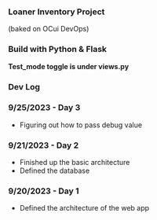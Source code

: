### Loaner Inventory Project
(baked on OCui DevOps) 

### Build with Python & Flask

**Test_mode toggle is under views.py**

### Dev Log

### 9/25/2023 - Day 3
- Figuring out how to pass debug value 

### 9/21/2023 - Day 2
- Finished up the basic architecture
- Defined the database

### 9/20/2023 - Day 1
- Defined the architecture of the web app


